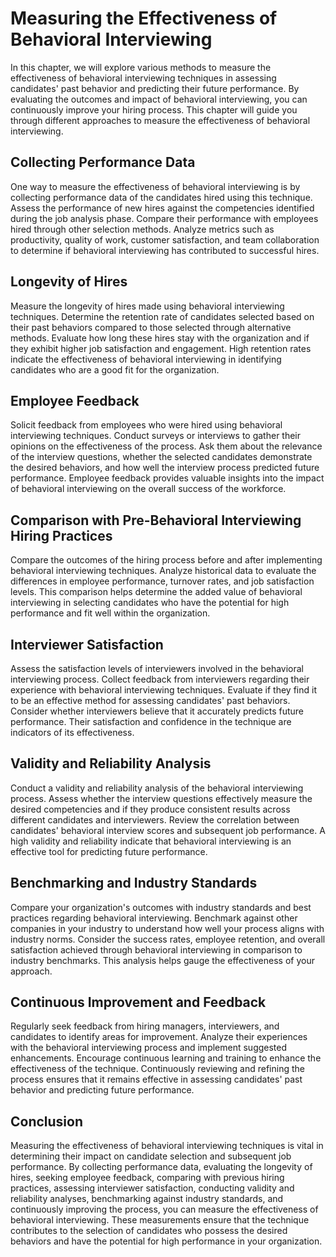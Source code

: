 Measuring the Effectiveness of Behavioral Interviewing
===============================================================

In this chapter, we will explore various methods to measure the effectiveness of behavioral interviewing techniques in assessing candidates' past behavior and predicting their future performance. By evaluating the outcomes and impact of behavioral interviewing, you can continuously improve your hiring process. This chapter will guide you through different approaches to measure the effectiveness of behavioral interviewing.

Collecting Performance Data
---------------------------

One way to measure the effectiveness of behavioral interviewing is by collecting performance data of the candidates hired using this technique. Assess the performance of new hires against the competencies identified during the job analysis phase. Compare their performance with employees hired through other selection methods. Analyze metrics such as productivity, quality of work, customer satisfaction, and team collaboration to determine if behavioral interviewing has contributed to successful hires.

Longevity of Hires
------------------

Measure the longevity of hires made using behavioral interviewing techniques. Determine the retention rate of candidates selected based on their past behaviors compared to those selected through alternative methods. Evaluate how long these hires stay with the organization and if they exhibit higher job satisfaction and engagement. High retention rates indicate the effectiveness of behavioral interviewing in identifying candidates who are a good fit for the organization.

Employee Feedback
-----------------

Solicit feedback from employees who were hired using behavioral interviewing techniques. Conduct surveys or interviews to gather their opinions on the effectiveness of the process. Ask them about the relevance of the interview questions, whether the selected candidates demonstrate the desired behaviors, and how well the interview process predicted future performance. Employee feedback provides valuable insights into the impact of behavioral interviewing on the overall success of the workforce.

Comparison with Pre-Behavioral Interviewing Hiring Practices
------------------------------------------------------------

Compare the outcomes of the hiring process before and after implementing behavioral interviewing techniques. Analyze historical data to evaluate the differences in employee performance, turnover rates, and job satisfaction levels. This comparison helps determine the added value of behavioral interviewing in selecting candidates who have the potential for high performance and fit well within the organization.

Interviewer Satisfaction
------------------------

Assess the satisfaction levels of interviewers involved in the behavioral interviewing process. Collect feedback from interviewers regarding their experience with behavioral interviewing techniques. Evaluate if they find it to be an effective method for assessing candidates' past behaviors. Consider whether interviewers believe that it accurately predicts future performance. Their satisfaction and confidence in the technique are indicators of its effectiveness.

Validity and Reliability Analysis
---------------------------------

Conduct a validity and reliability analysis of the behavioral interviewing process. Assess whether the interview questions effectively measure the desired competencies and if they produce consistent results across different candidates and interviewers. Review the correlation between candidates' behavioral interview scores and subsequent job performance. A high validity and reliability indicate that behavioral interviewing is an effective tool for predicting future performance.

Benchmarking and Industry Standards
-----------------------------------

Compare your organization's outcomes with industry standards and best practices regarding behavioral interviewing. Benchmark against other companies in your industry to understand how well your process aligns with industry norms. Consider the success rates, employee retention, and overall satisfaction achieved through behavioral interviewing in comparison to industry benchmarks. This analysis helps gauge the effectiveness of your approach.

Continuous Improvement and Feedback
-----------------------------------

Regularly seek feedback from hiring managers, interviewers, and candidates to identify areas for improvement. Analyze their experiences with the behavioral interviewing process and implement suggested enhancements. Encourage continuous learning and training to enhance the effectiveness of the technique. Continuously reviewing and refining the process ensures that it remains effective in assessing candidates' past behavior and predicting future performance.

Conclusion
----------

Measuring the effectiveness of behavioral interviewing techniques is vital in determining their impact on candidate selection and subsequent job performance. By collecting performance data, evaluating the longevity of hires, seeking employee feedback, comparing with previous hiring practices, assessing interviewer satisfaction, conducting validity and reliability analyses, benchmarking against industry standards, and continuously improving the process, you can measure the effectiveness of behavioral interviewing. These measurements ensure that the technique contributes to the selection of candidates who possess the desired behaviors and have the potential for high performance in your organization.
